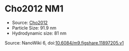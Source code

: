 <a name="material" />

# Cho2012 NM1
<script type="application/ld+json">
  {
    "@context": "https://schema.org/",
    "@type": "ChemicalSubstance",
    "@id": "https://egonw.github.io/nanowiki/nanowiki188.html#material",
    "http://purl.org/dc/terms/conformsTo":
      {
        "@type": "CreativeWork",
        "@id": "https://bioschemas.org/profiles/ChemicalSubstance/0.4-RELEASE/"
      },
    "identfier": "188",
    "name": "Cho2012 NM1",
    "url": "https://egonw.github.io/nanowiki/nanowiki188.html#material",
    "sameAs": "http://127.0.0.1/mediawiki/index.php/Special:URIResolver/Cho2012_NM1"
  }
</script>


* Source: [Cho2012](articleCho2012.md)
* Particle Size: 91.9 nm
* Hydrodynamic size: 81 nm


Source: NanoWiki 6, doi:[10.6084/m9.figshare.11897205.v1](https://doi.org/10.6084/m9.figshare.11897205.v1)
